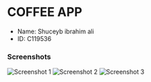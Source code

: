 # COFFEE APP
- Name: Shuceyb ibrahim ali
- ID: C119536


### Screenshots

![Screenshot 1](https://res.cloudinary.com/olayemii/image/upload/v1612254706/assets/coffee-1_y5esjx.jpg) ![Screenshot 2](https://res.cloudinary.com/olayemii/image/upload/v1612254706/assets/coffee-2_ltg009.jpg) ![Screenshot 3](https://res.cloudinary.com/olayemii/image/upload/v1612254708/assets/coffee-3_wuo8gf.jpg)

